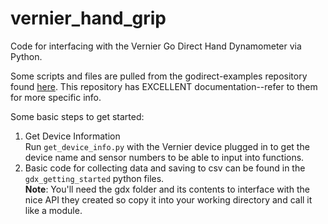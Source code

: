 # vernier_hand_grip
Code for interfacing with the Vernier Go Direct Hand Dynamometer via Python.

Some scripts and files are pulled from the godirect-examples repository found [here](https://github.com/VernierST/godirect-examples/tree/main/python). This repository has EXCELLENT documentation--refer to them for more specific info.  

Some basic steps to get started:  

1. Get Device Information  
Run `get_device_info.py` with the Vernier device plugged in to get the device name and sensor numbers to be able to input into functions.  
2. Basic code for collecting data and saving to csv can be found in the `gdx_getting_started` python files.  
**Note**: You'll need the gdx folder and its contents to interface with the nice API they created so copy it into your working directory and call it like a module.  
